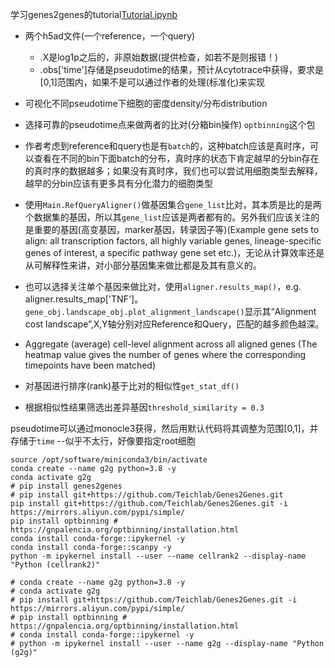 
学习genes2genes的tutorial[Tutorial.ipynb](https://github.com/Teichlab/Genes2Genes/blob/main/notebooks/Tutorial.ipynb)
- 两个h5ad文件(一个reference，一个query)
  - .X是log1p之后的，非原始数据(提供检查，如若不是则报错！)
  - .obs['time']存储是pseudotime的结果，预计从cytotrace中获得，要求是[0,1]范围内，如果不是可以通过作者的处理(标准化)来实现

- 可视化不同pseudotime下细胞的密度density/分布distribution
- 选择可靠的pseudotime点来做两者的比对(分箱bin操作) `optbinning`这个包
- 作者考虑到reference和query也是有`batch`的，这种batch应该是真时序，可以查看在不同的bin下面batch的分布，真时序的状态下肯定越早的分bin存在的真时序的数据越多；如果没有真时序，我们也可以尝试用细胞类型去解释，越早的分bin应该有更多具有分化潜力的细胞类型
- 使用`Main.RefQueryAligner()`做基因集合`gene_list`比对，其本质是比的是两个数据集的基因，所以其`gene_list`应该是两者都有的。另外我们应该关注的是重要的基因(高变基因，marker基因，转录因子等)(Example gene sets to align: all transcription factors, all highly variable genes, lineage-specific genes of interest, a specific pathway gene set etc.)，无论从计算效率还是从可解释性来讲，对小部分基因集来做比都是及其有意义的。
- 也可以选择关注单个基因来做比对，使用`aligner.results_map()`，e.g. aligner.results_map['TNF']。`gene_obj.landscape_obj.plot_alignment_landscape()`显示其“Alignment cost landscape”,X,Y轴分别对应Reference和Query，匹配的越多颜色越深。
- Aggregate (average) cell-level alignment across all aligned genes (The heatmap value gives the number of genes where the corresponding timepoints have been matched)
- 对基因进行排序(rank)基于比对的相似性`get_stat_df()`
- 根据相似性结果筛选出差异基因`threshold_similarity = 0.3 `


pseudotime可以通过monocle3获得，然后用默认代码将其调整为范围[0,1]，并存储于`time`  --似乎不太行，好像要指定root细胞

```shell
source /opt/software/miniconda3/bin/activate
conda create --name g2g python=3.8 -y
conda activate g2g
# pip install genes2genes
# pip install git+https://github.com/Teichlab/Genes2Genes.git
pip install git+https://github.com/Teichlab/Genes2Genes.git -i https://mirrors.aliyun.com/pypi/simple/ 
pip install optbinning # https://gnpalencia.org/optbinning/installation.html
conda install conda-forge::ipykernel -y
conda install conda-forge::scanpy -y
python -m ipykernel install --user --name cellrank2 --display-name "Python (cellrank2)"

# conda create --name g2g python=3.8 -y
# conda activate g2g
# pip install git+https://github.com/Teichlab/Genes2Genes.git -i https://mirrors.aliyun.com/pypi/simple/ 
# pip install optbinning # https://gnpalencia.org/optbinning/installation.html
# conda install conda-forge::ipykernel -y
# python -m ipykernel install --user --name g2g --display-name "Python (g2g)"
```